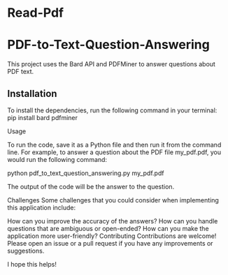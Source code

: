 # Read-Pdf

# PDF-to-Text-Question-Answering

This project uses the Bard API and PDFMiner to answer questions about PDF text.

## Installation

To install the dependencies, run the following command in your terminal:
pip install bard pdfminer

Usage

To run the code, save it as a Python file and then run it from the command line. For example, to answer a question about the PDF file my_pdf.pdf, you would run the following command:

python pdf_to_text_question_answering.py my_pdf.pdf

The output of the code will be the answer to the question.

Challenges
Some challenges that you could consider when implementing this application include:

How can you improve the accuracy of the answers?
How can you handle questions that are ambiguous or open-ended?
How can you make the application more user-friendly?
Contributing
Contributions are welcome! Please open an issue or a pull request if you have any improvements or suggestions.

I hope this helps!
